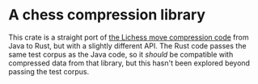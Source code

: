 # A chess compression library

This crate is a straight port of 
[the Lichess move compression code](https://github.com/lichess-org/compression/)
from Java to Rust, but with a slightly different API.  The Rust code passes 
the  same test corpus as the Java code, so it _should_ be  compatible with 
compressed data from that library, but this hasn't been explored beyond 
passing the test corpus.
